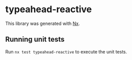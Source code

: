 # typeahead-reactive

This library was generated with [Nx](https://nx.dev).

## Running unit tests

Run `nx test typeahead-reactive` to execute the unit tests.
